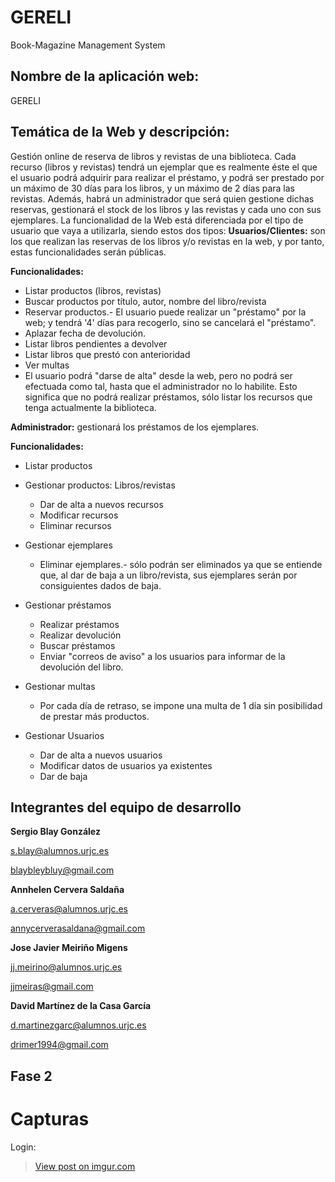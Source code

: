 # GERELI
Book-Magazine Management System

## Nombre de la aplicación web: 
GERELI

## Temática de la Web y descripción: 
Gestión online de reserva de libros y revistas de una biblioteca.
Cada recurso (libros y revistas) tendrá un ejemplar que es realmente éste el que el usuario podrá adquirir para realizar el préstamo, y podrá ser prestado por un máximo de 30 días para los libros, y un máximo de 2 días para las revistas.
Además, habrá un administrador que será quien gestione dichas reservas, gestionará el stock de los libros y las revistas y cada uno con sus ejemplares.
La funcionalidad de la Web está diferenciada por el tipo de usuario que vaya a utilizarla, siendo estos dos tipos: 
**Usuarios/Clientes:** son los que realizan las reservas de los libros y/o revistas en la web, y por tanto, estas funcionalidades serán públicas.

__Funcionalidades:__
* Listar productos (libros, revistas)
* Buscar productos por título, autor, nombre del libro/revista
* Reservar productos.- El usuario puede realizar un  "préstamo" por la web;  y tendrá '4' días para recogerlo, sino se cancelará el "préstamo".
* Aplazar fecha de devolución.
* Listar libros pendientes a devolver
* Listar libros que prestó con anterioridad
* Ver multas
* El usuario podrá "darse de alta" desde la web, pero no podrá ser efectuada como tal, hasta que el administrador no lo habilite. Esto significa que no podrá realizar préstamos, sólo listar los recursos que tenga actualmente la biblioteca.

**Administrador:** gestionará los préstamos de los ejemplares.

__Funcionalidades:__
* Listar productos
* Gestionar productos: Libros/revistas
  * Dar de alta a nuevos recursos
  * Modificar recursos
  * Eliminar recursos

* Gestionar ejemplares
  * Eliminar ejemplares.- sólo podrán ser eliminados ya que se entiende que, al dar de baja a un libro/revista, sus ejemplares serán por consiguientes dados de baja.

* Gestionar préstamos
  * Realizar préstamos
  * Realizar devolución
  * Buscar préstamos
  * Enviar "correos de aviso" a los usuarios para informar de la devolución del libro.

* Gestionar multas
  * Por cada día de retraso, se impone una multa de 1 día sin posibilidad de prestar más productos.

* Gestionar Usuarios
  * Dar de alta a nuevos usuarios
  * Modificar datos de usuarios ya existentes
  * Dar de baja

## Integrantes del equipo de desarrollo

__Sergio Blay González__

s.blay@alumnos.urjc.es

blaybleybluy@gmail.com

__Annhelen Cervera Saldaña__

a.cerveras@alumnos.urjc.es

annycerverasaldana@gmail.com

__Jose Javier Meiriño Migens__

jj.meirino@alumnos.urjc.es

jjmeiras@gmail.com

__David Martínez de la Casa García__

d.martinezgarc@alumnos.urjc.es

drimer1994@gmail.com

## Fase 2

# Capturas

Login: <blockquote class="imgur-embed-pub" lang="en" data-id="a/OW3RC"><a href="//imgur.com/a/OW3RC">View post on imgur.com</a></blockquote><script async src="//s.imgur.com/min/embed.js" charset="utf-8"></script>
